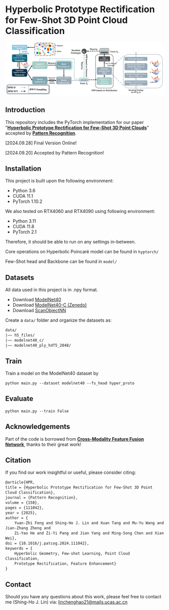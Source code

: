 # Hyperbolic Prototype Rectification for Few-Shot 3D Point Cloud Classification

![](images/arch.png "Overview of our HPR model.")

## Introduction

This repository includes the PyTorch implementation for our paper 
"[**Hyperbolic Prototype Rectification for Few-Shot 3D Point Clouds**](https://doi.org/10.1016/j.patcog.2024.111042)" 
accepted by [**Pattern Recognition**](https://www.sciencedirect.com/journal/pattern-recognition).

[2024.09.28] Final Version Online!

[2024.09.20] Accepted by Pattern Recognition!

## Installation

This project is built upon the following environment:
* Python 3.6
* CUDA 11.1
* PyTorch 1.10.2

We also tested on RTX4060 and RTX4090 using following environment: 
* Python 3.11
* CUDA 11.8
* PyTorch 2.1

Therefore, it should be able to run on any settings in-between. 

Core operations on Hyperbolic Poincaré model can be found in `hyptorch/`

Few-Shot head and Backbone can be found in `model/`

## Datasets

All data used in this project is in .npy format.

* Download [ModelNet40](https://modelnet.cs.princeton.edu/)
* Download [ModelNet40-C (Zenedo)](https://zenodo.org/record/6017834#.YgNeKu7MK3J)
* Download [ScanObjectNN](https://hkust-vgd.github.io/scanobjectnn/)

Create a `data/` folder and organize the datasets as: 
```
data/
|–– h5_files/
|–– modelnet40_c/
|–– modelnet40_ply_hdf5_2048/
```

## Train
Train a model on the ModelNet40 dataset by
```
python main.py --dataset modelnet40 --fs_head hyper_proto
```

## Evaluate
```
python main.py --train False
```

## Acknowledgements

Part of the code is borrowed from [**Cross-Modality Feature Fusion Network**](https://github.com/LexieYang/Cross-Modality-Feature-Fusion-Network), thanks to their great work!

## Citation

If you find our work insightful or useful, please consider citing:
```
@article{HPR,
title = {Hyperbolic Prototype Rectification for Few-Shot 3D Point Cloud Classification},
journal = {Pattern Recognition},
volume = {158},
pages = {111042},
year = {2025},
author = {
    Yuan-Zhi Feng and Shing-Ho J. Lin and Xuan Tang and Mu-Yu Wang and Jian-Zhang Zheng and 
    Zi-Yao He and Zi-Yi Pang and Jian Yang and Ming-Song Chen and Xian Wei},
doi = {10.1016/j.patcog.2024.111042},
keywords = {
    Hyperbolic Geometry, Few-shot Learning, Point Cloud Classification, 
    Prototype Rectification, Feature Enhancement}
}
```

## Contact
Should you have any questions about this work, please feel free to contact me (Shing-Ho J. Lin) via: linchenghao21@mails.ucas.ac.cn
